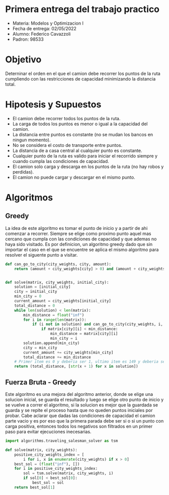 # Primera entrega del trabajo practico

 - Materia: Modelos y Optimizacion I 
 - Fecha de entrega: 02/05/2022
 - Alumno: Federico Cavazzoli
 - Padron: 98533



# Objetivo
Deterninar el orden en el que el camion debe recorrer los puntos de la ruta cumpliendo con las restricciones de capacidad minimizando la distancia total.

# Hipotesis y Supuestos
 - El camion debe recorrer todos los puntos de la ruta.
 - La carga de todos los puntos es menor o igual a la capacidad del camion.
 - La distancia entre puntos es constante (no se mudan los bancos en ningun momento).
 - No se considera el costo de transporte entre puntos.
 - La distancia de a casa central al cualquier punto es constante.
 - Cualquier punto de la ruta es valido para iniciar el recorrido siempre y cuando cumpla las condiciones de capacidad.
 - El camion solo carga y descarga en los puntos de la ruta (no hay robos y perdidas).
 - El camion no puede cargar y descargar en el mismo punto.


# Algoritmos
## Greedy

La idea de este algoritmo es tomar el punto de inicio y a partir de ahi comenzar a recorrer. 
Siempre se elige como proximo punto aquel mas cercano que cumpla con las condiciones de capacidad y que ademas no haya sido visitado.
Es por definicion, un algoritmo greedy dado que sin importar el caso en el que se encuentre se aplica el mismo algoritmo para resolver el siguente punto a visitar.

```python
def can_go_to_city(city_weights, city, amount):
    return (amount + city_weights[city] > 0) and (amount + city_weights[city] < 30)


def solve(matrix, city_weights, initial_city):
    solution = [initial_city]
    city = initial_city
    min_city = 0
    current_amount = city_weights[initial_city]
    total_distance = 0
    while len(solution) < len(matrix):
        min_distance = float("inf")
        for i in range(len(matrix)):
            if (i not in solution) and can_go_to_city(city_weights, i, current_amount):
                if matrix[city][i] < min_distance:
                    min_distance = matrix[city][i]
                    min_city = i
        solution.append(min_city)
        city = min_city
        current_amount += city_weights[min_city]
        total_distance += min_distance
    # Primer item es 0 y deberia ser 1, ultimo item es 149 y deberia ser 150.
    return (total_distance, [str(x + 1) for x in solution])
```
## Fuerza Bruta - Greedy

Este algoritmo es una mejora del algoritmo anterior, donde se elige una solucion inicial, se guarda el resultado y luego se elige otro punto de inicio y se vuelve a correr el algoritmo, si la solucion es mejor que la guardada se guarda y se repite el proceso hasta que no queden puntos iniciales por probar.
Cabe aclarar que dadas las condiciones de capacidad el camion parte vacio y es por eso que la primera parada debe ser si o si un punto con carga positiva, entonces todos los negativos son filtrados en un primer paso para evitar ejecuciones inecesarias.

```python
import algorithms.traveling_salesman_solver as tsm

def solve(matrix, city_weights):
    positive_city_weights_index = [
        i for i, x in enumerate(city_weights) if x > 0]
    best_sol = (float("inf"), [])
    for i in positive_city_weights_index:
        sol = tsm.solve(matrix, city_weights, i)
        if sol[0] < best_sol[0]:
            best_sol = sol
    return best_sol[1]
```